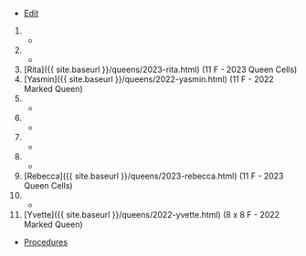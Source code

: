 * [Edit](https://github.com/joejcollins/rhapsody-angel/edit/master/_includes/apiary.md)

1. -
2. -
3. [Rita]({{ site.baseurl }}/queens/2023-rita.html) (11 F - 2023 Queen Cells)
4. [Yasmin]({{ site.baseurl }}/queens/2022-yasmin.html) (11 F - 2022 Marked Queen)
5. -
6. -
7. -
8. -
9. [Rebecca]({{ site.baseurl }}/queens/2023-rebecca.html) (11 F - 2023 Queen Cells)
10. -
11. [Yvette]({{ site.baseurl }}/queens/2022-yvette.html) (8 x 8 F - 2022 Marked Queen)

* [Procedures](https://github.com/joejcollins/rhapsody-angel/raw/master/book/00Book.pdf)

